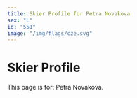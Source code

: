```yaml
---
title: Skier Profile for Petra Novakova
sex: "L"
id: "551"
image: "/img/flags/cze.svg" 
---
```


# Skier Profile

This page is for: Petra Novakova.
    
